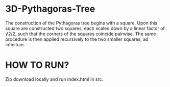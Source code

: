 # 3D-Pythagoras-Tree
The construction of the Pythagoras tree begins with a square. Upon this square are constructed two squares, each scaled down by a linear factor of √2/2, such that the corners of the squares coincide pairwise. The same procedure is then applied recursively to the two smaller squares, ad infinitum.

# HOW TO RUN?
Zip download locally and run index.html in src.
